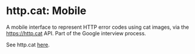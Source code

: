# http.cat: Mobile
A mobile interface to represent HTTP error codes using cat images, via the https://http.cat API. Part of the Google interview process.

See http.cat [here](https://github.com/rogeriopvl/http.cat).